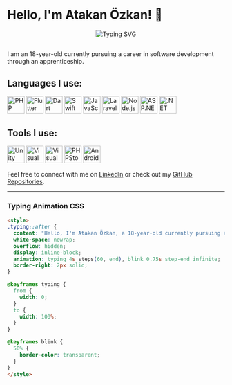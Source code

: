# Hello, I'm Atakan Özkan! 👋
<p align="center">
  <img src="https://readme-typing-svg.demolab.com?font=Fira+Code&weight=500&size=24&duration=4000&pause=500&color=F7F7F7&center=true&vCenter=true&width=435&lines=Hello%2C+I'm+Atakan+%C3%96zkan!+%F0%9F%91%8B" alt="Typing SVG" />
</p>
<div align="center">
  <h2>
    <a href="https://github.com/your-github-profile">
      <span class="typing"></span>
    </a>
  </h2>
</div>

I am an 18-year-old currently pursuing a career in software development through an apprenticeship.

## Languages I use:

<p align="left">
  <img src="https://cdn.jsdelivr.net/gh/devicons/devicon/icons/php/php-original.svg" alt="PHP" width="40" height="40"/>
  <img src="https://cdn.jsdelivr.net/gh/devicons/devicon/icons/flutter/flutter-original.svg" alt="Flutter" width="40" height="40"/>
  <img src="https://cdn.jsdelivr.net/gh/devicons/devicon/icons/dart/dart-original.svg" alt="Dart" width="40" height="40"/>
  <img src="https://cdn.jsdelivr.net/gh/devicons/devicon/icons/swift/swift-original.svg" alt="Swift" width="40" height="40"/>
  <img src="https://cdn.jsdelivr.net/gh/devicons/devicon/icons/javascript/javascript-original.svg" alt="JavaScript" width="40" height="40"/>
  <img src="https://cdn.worldvectorlogo.com/logos/laravel-2.svg" alt="Laravel" width="40" height="40"/>
  <img src="https://cdn.jsdelivr.net/gh/devicons/devicon/icons/nodejs/nodejs-original.svg" alt="Node.js" width="40" height="40"/>
  <img src="https://cdn.jsdelivr.net/gh/devicons/devicon/icons/dot-net/dot-net-original.svg" alt="ASP.NET" width="40" height="40"/>
  <img src="https://cdn.jsdelivr.net/gh/devicons/devicon/icons/dotnetcore/dotnetcore-original.svg" alt=".NET Core" width="40" height="40"/>
</p>

## Tools I use:

<p align="left">
  <img src="https://cdn.jsdelivr.net/gh/devicons/devicon/icons/unity/unity-original.svg" alt="Unity" width="40" height="40"/>
  <img src="https://cdn.jsdelivr.net/gh/devicons/devicon/icons/visualstudio/visualstudio-plain.svg" alt="Visual Studio 2022" width="40" height="40"/>
  <img src="https://cdn.jsdelivr.net/gh/devicons/devicon/icons/vscode/vscode-original.svg" alt="Visual Studio Code" width="40" height="40"/>
  <img src="https://cdn.jsdelivr.net/gh/devicons/devicon/icons/phpstorm/phpstorm-original.svg" alt="PHPStorm" width="40" height="40"/>
  <img src="https://cdn.jsdelivr.net/gh/devicons/devicon/icons/androidstudio/androidstudio-original.svg" alt="Android Studio" width="40" height="40"/>
</p>

Feel free to connect with me on [LinkedIn](https://www.linkedin.com/) or check out my [GitHub Repositories](https://github.com/your-github-profile).

---

### Typing Animation CSS

```html
<style>
.typing::after {
  content: "Hello, I'm Atakan Özkan, a 18-year-old currently pursuing a career in software development through an apprenticeship.";
  white-space: nowrap;
  overflow: hidden;
  display: inline-block;
  animation: typing 4s steps(60, end), blink 0.75s step-end infinite;
  border-right: 2px solid;
}

@keyframes typing {
  from {
    width: 0;
  }
  to {
    width: 100%;
  }
}

@keyframes blink {
  50% {
    border-color: transparent;
  }
}
</style>
